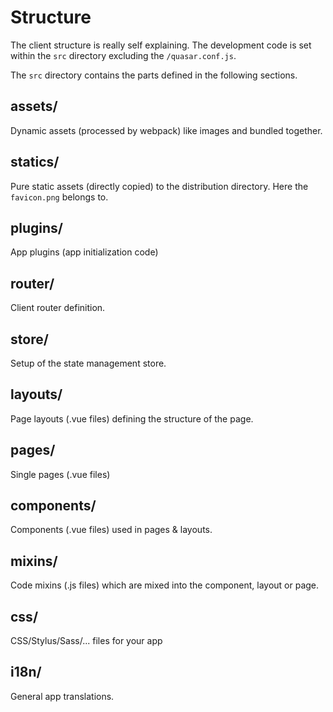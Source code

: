 # Structure

The client structure is really self explaining. The development code is set within the `src` directory excluding the `/quasar.conf.js`.

The `src` directory contains the parts defined in the following sections.

## assets/

Dynamic assets (processed by webpack) like images and bundled together.

## statics/

Pure static assets (directly copied) to the distribution directory.
Here the `favicon.png` belongs to.

## plugins/

App plugins (app initialization code)

## router/ 

Client router definition.

## store/

Setup of the state management store.

## layouts/

Page layouts (.vue files) defining the structure of the page.

## pages/  

Single pages (.vue files)

## components/

Components (.vue files) used in pages & layouts.

## mixins/

Code mixins (.js files) which are mixed into the component, layout or page.

## css/

CSS/Stylus/Sass/... files for your app

## i18n/

General app translations.
